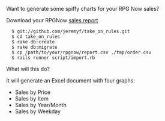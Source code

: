 Want to generate some spiffy charts for your RPG Now sales?

Download your RPGNow [sales report](http://www.rpgnow.com/pub_sales_report.php)
```
  $ git://github.com/jeremyf/take_on_rules.git
  $ cd take_on_rules
  $ rake db:create
  $ rake db:migrate
  $ cp /path/to/your/rpgnow/report.csv ./tmp/order.csv
  $ rails runner script/import.rb
```

What will this do?

It will generate an Excel document with four graphs:

* Sales by Price
* Sales by Item
* Sales by Year/Month
* Sales by Weekday